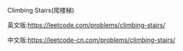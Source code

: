 Climbing Stairs(爬楼梯)

英文版:https://leetcode.com/problems/climbing-stairs/

中文版:https://leetcode-cn.com/problems/climbing-stairs/

